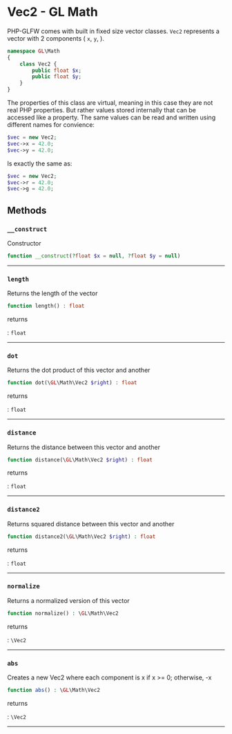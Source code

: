 # Vec2 - GL Math

PHP-GLFW comes with built in fixed size vector classes. `Vec2` represents a vector with 2 components (
`x`, `y`, ).

```php 
namespace GL\Math
{
    class Vec2 {
        public float $x;
        public float $y;
    }
}
```

The properties of this class are virtual, meaning in this case they are not real PHP properties. But rather values stored internally that 
can be accessed like a property. The same values can be read and written using different names for convience:

```php
$vec = new Vec2;
$vec->x = 42.0;
$vec->y = 42.0;
```

Is exactly the same as:

```php
$vec = new Vec2;
$vec->r = 42.0;
$vec->g = 42.0;
```

## Methods

### `__construct`

Constructor

```php
function __construct(?float $x = null, ?float $y = null)
```

---
     
### `length`

Returns the length of the vector

```php
function length() : float
```

returns

:    `float` 

---
     
### `dot`

Returns the dot product of this vector and another

```php
function dot(\GL\Math\Vec2 $right) : float
```

returns

:    `float` 

---
     
### `distance`

Returns the distance between this vector and another

```php
function distance(\GL\Math\Vec2 $right) : float
```

returns

:    `float` 

---
     
### `distance2`

Returns squared distance between this vector and another

```php
function distance2(\GL\Math\Vec2 $right) : float
```

returns

:    `float` 

---
     
### `normalize`

Returns a normalized version of this vector

```php
function normalize() : \GL\Math\Vec2
```

returns

:    `\Vec2` 

---
     
### `abs`

Creates a new Vec2 where each component is x if x >= 0; otherwise, -x

```php
function abs() : \GL\Math\Vec2
```

returns

:    `\Vec2` 

---
     
